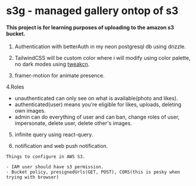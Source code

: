 # s3g - managed gallery ontop of s3

#### This project is for learning purposes of uploading to the amazon s3 bucket.

1. Authentication with betterAuth in my neon postgresql db using drizzle.

2. TailwindCSS will be custom color where i will modify using color palette, no dark modes using [tweakcn](https://tweakcn.com/). 

3. framer-motion for animate presence.

4.Roles
- unauthenticated can only see on what is available(photo and likes).
- authenticated(user) means you're eligible for likes, uploads, deleting own images.
- admin can do everything of user and can ban, change roles of user, impersonate, delete user, delete other's images.

5. infinite query using react-query.

6. notification and web push notification.

```
Things to configure in AWS S3.

- IAM user should have s3 permission.
- Bucket policy, presignedUrls(GET, POST), CORS(this is pesky when trying with browser)
